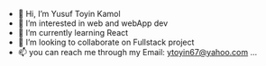 - 👋 Hi, I’m Yusuf Toyin Kamol
- 👀 I’m interested in web and webApp dev
- 🌱 I’m currently learning React
- 💞️ I’m looking to collaborate on Fullstack project
- 📫 you can reach me through my Email: ytoyin67@yahoo.com ...

<!---
ytoyin67/ytoyin67 is a ✨ special ✨ repository because its `README.md` (this file) appears on your GitHub profile.
You can click the Preview link to take a look at your changes.
--->
